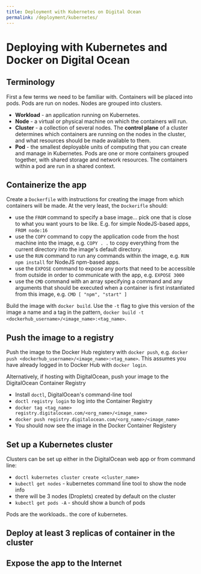 ```yaml
---
title: Deployment with Kubernetes on Digital Ocean
permalink: /deployment/kubernetes/
---
```


# Deploying with Kubernetes and Docker on Digital Ocean

## Terminology

First a few terms we need to be familiar with. Containers will be placed into pods. Pods are run on nodes. Nodes are grouped into clusters.

- **Workload** - an application running on Kubernetes.
- **Node** - a virtual or physical machine on which the containers will run.
- **Cluster** - a collection of several nodes. The **control plane** of a cluster determines which containers are running on the nodes in the cluster, and what resources should be made available to them.
- **Pod** - the smallest deployable units of computing that you can create and manage in Kubernetes. Pods are one or more containers grouped together, with shared storage and network resources. The containers within a pod are run in a shared context.

## Containerize the app

Create a `Dockerfile` with instructions for creating the image from which containers will be made. At the very least, the `Dockerifle` should:

- use the `FROM` command to specify a base image... pick one that is close to what you want yours to be like. E.g. for simple NodeJS-based apps, `FROM node:16`
- use the `COPY` command to copy the application code from the host machine into the image, e.g. `COPY . .` to copy everything from the current directory into the image's default directory.
- use the `RUN` command to run any commands within the image, e.g. `RUN npm install` for NodeJS npm-based apps.
- use the `EXPOSE` command to expose any ports that need to be accessible from outside in order to communicate with the app, e.g. `EXPOSE 3000`
- use the `CMD` command with an array specifying a command and any arguments that should be executed when a container is first instantiated from this image, e.g. `CMD [ "npm", "start" ]`

Build the image with `docker build`. Use the `-t` flag to give this version of the image a name and a tag in the pattern, `docker build -t <dockerhub_username>/<image_name>:<tag_name>`.

## Push the image to a registry

Push the image to the Docker Hub registery with `docker push`, e.g. `docker push <dockerhub_username>/<image_name>:<tag_name>`. This assumes you have already logged in to Docker Hub with `docker login`.

Alternatively, if hosting with DigitalOcean, push your image to the DigitalOcean Container Registry

- Install `doctl`, DigitalOcean's command-line tool
- `doctl registry login` to log into the Container Registry
- `docker tag <tag_name> registry.digitalocean.com/<org_name>/<image_name>`
- `docker push registry.digitalocean.com/<org_name>/<image_name>`
- You should now see the image in the Docker Container Registery

## Set up a Kubernetes cluster

Clusters can be set up either in the DigitalOcean web app or from command line:

- `doctl kubernetes cluster create <cluster_name>`
- `kubectl get nodes` - kubernetes command line tool to show the node info
- there will be 3 nodes (Droplets) created by default on the cluster
- `kubectl get pods -A` - should show a bunch of pods

Pods are the workloads.. the core of kubernetes.

## Deploy at least 3 replicas of container in the cluster

## Expose the app to the Internet
